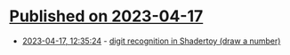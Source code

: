 # [Published on 2023-04-17](index.md)

* [2023-04-17, 12:35:24](https://lobste.rs/s/7hrhio/digit_recognition_shadertoy_draw_number) - [digit recognition in Shadertoy (draw a number)](https://www.shadertoy.com/view/msVXWD)

